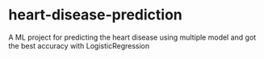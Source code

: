 # heart-disease-prediction
A ML project for predicting the heart disease using multiple model and got the best accuracy with LogisticRegression

